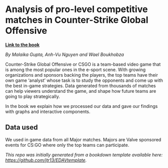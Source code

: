 # Analysis of pro-level competitive matches in Counter-Strike Global Offensive

**[Link to the book](https://anhvung.github.io/csgo_pro_matches_analysis/)**

*By Malaika Gupta, Anh-Vu Nguyen and Wael Boukhobza*

Counter-Strike Global Offensive or CSGO is a team-based video game that is among the most popular ones in the e-sport scene. With growing organizations and sponsors backing the players, the top teams have their own game ‘analyst’ whose task is to study the opponents and come up with the best in-game strategies. Data generated from thousands of matches can help viewers understand the game, and shape how future teams are going to play strategically.

In the book we explain how we processed our data and gave our findings with graphs and interactive components.

## Data used
 
 We used in game data from all Major matches. Majors are Valve sponsored events for CS:GO where only the top teams can participate.

*This repo was initially generated from a bookdown template available here: https://github.com/jtr13/EDAVtemplate.*


